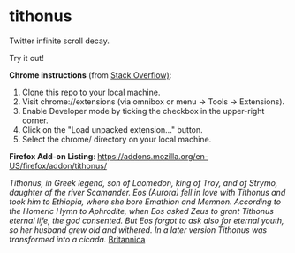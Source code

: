 # tithonus
Twitter infinite scroll decay.

Try it out!  
  
**Chrome instructions** (from [Stack Overflow)](https://stackoverflow.com/questions/24577024/install-chrome-extension-not-in-the-store):
1. Clone this repo to your local machine.
2. Visit chrome://extensions (via omnibox or menu -> Tools -> Extensions).
3. Enable Developer mode by ticking the checkbox in the upper-right corner.
4. Click on the "Load unpacked extension..." button.
5. Select the chrome/ directory on your local machine.

**Firefox Add-on Listing**:
https://addons.mozilla.org/en-US/firefox/addon/tithonus/
  
  
*Tithonus, in Greek legend, son of Laomedon, king of Troy, and of Strymo, daughter of the river Scamander. Eos (Aurora) fell in love with Tithonus and took him to Ethiopia, where she bore Emathion and Memnon. According to the Homeric Hymn to Aphrodite, when Eos asked Zeus to grant Tithonus eternal life, the god consented. But Eos forgot to ask also for eternal youth, so her husband grew old and withered. In a later version Tithonus was transformed into a cicada.* [Britannica](https://www.britannica.com/topic/Tithonus-Greek-mythology)
